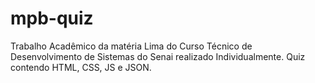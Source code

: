 # mpb-quiz
Trabalho Acadêmico da matéria Lima do Curso Técnico de Desenvolvimento de Sistemas do Senai realizado Individualmente. Quiz contendo HTML, CSS, JS e JSON.
